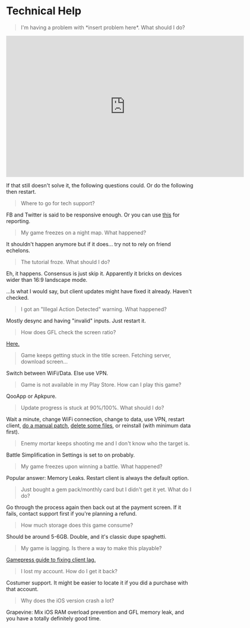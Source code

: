 # Technical Help

>I'm having a problem with \*insert problem here*. What should I do?

<iframe width="640" height="380" src="https://www.youtube.com/embed/p85xwZ_OLX0" frameborder="0" allowfullscreen></iframe>

If that still doesn't solve it, the following questions could. Or do the following then restart.

>Where to go for tech support?

FB and Twitter is said to be responsive enough. Or you can use [this](https://forms.gle/bZNnQeh5sJaD3pim8) for reporting.

>My game freezes on a night map. What happened?

It shouldn't happen anymore but if it does... try not to rely on friend echelons.

>The tutorial froze. What should I do?

Eh, it happens. Consensus is just skip it. Apparently it bricks on devices wider than 16:9 landscape mode.

...Is what I would say, but client updates might have fixed it already. Haven't checked.

>I got an "Illegal Action Detected" warning. What happened?

Mostly desync and having "invalid" inputs. Just restart it.

>How does GFL check the screen ratio?

[Here.](https://www.reddit.com/r/girlsfrontline/comments/fgagxl/weekly_commanders_lounge_march_10_2020/fkegq2v/)

>Game keeps getting stuck in the title screen. Fetching server, download screen...

Switch between WiFi/Data. Else use VPN.

>Game is not available in my Play Store. How can I play this game?

QooApp or Apkpure.

>Update progress is stuck at 90%/100%. What should I do?

Wait a minute, change WiFi connection, change to data, use VPN, restart client, [do a manual patch](https://github.com/lloyddunamis/gfl_manualpatch/blob/main/FullResource_readme), [delete some files](https://twitter.com/Synexcu/status/1310117595094216709?s=19), or reinstall (with minimum data first).

>Enemy mortar keeps shooting me and I don't know who the target is.

Battle Simplification in Settings is set to on probably.

>My game freezes upon winning a battle. What happened?

Popular answer: Memory Leaks. Restart client is always the default option.

>Just bought a gem pack/monthly card but I didn't get it yet. What do I do?

Go through the process again then back out at the payment screen. If it fails, contact support first if you're planning a refund.

>How much storage does this game consume?

Should be around 5-6GB. Double, and it's classic dupe spaghetti.

>My game is lagging. Is there a way to make this playable?

[Gamepress guide to fixing client lag.](https://gamepress.gg/girlsfrontline/fixing-gfl-client-lag-possible-workarounds)

>I lost my account. How do I get it back?

Costumer support. It might be easier to locate it if you did a purchase with that account.

>Why does the iOS version crash a lot?

Grapevine: Mix iOS RAM overload prevention and GFL memory leak, and you have a totally definitely good time.